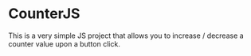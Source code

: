 # CounterJS
This is a very simple JS project that allows you to increase / decrease a counter value upon a button click.

